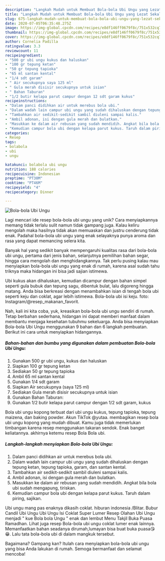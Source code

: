 ```yaml
---
description: "Langkah Mudah untuk Membuat Bola-bola Ubi Ungu yang Lezat Sekali"
title: "Langkah Mudah untuk Membuat Bola-bola Ubi Ungu yang Lezat Sekali"
slug: 675-langkah-mudah-untuk-membuat-bola-bola-ubi-ungu-yang-lezat-sekali
date: 2020-07-05T06:35:48.275Z
image: https://img-global.cpcdn.com/recipes/e8df146ff0679f8c/751x532cq70/bola-bola-ubi-ungu-foto-resep-utama.jpg
thumbnail: https://img-global.cpcdn.com/recipes/e8df146ff0679f8c/751x532cq70/bola-bola-ubi-ungu-foto-resep-utama.jpg
cover: https://img-global.cpcdn.com/recipes/e8df146ff0679f8c/751x532cq70/bola-bola-ubi-ungu-foto-resep-utama.jpg
author: Cornelia Padilla
ratingvalue: 3.3
reviewcount: 11
recipeingredient:
- "500 gr ubi ungu kukus dan haluskan"
- "100 gr tepung ketan"
- "50 gr tepung tapioka"
- "65 ml santan kental"
- "1/4 sdt garam"
- " Air secukupnya saya 125 ml"
- " Gula merah disisir secukupnya untuk isian"
- " Bahan Taburan"
- "1/2 butir kelapa parut campur dengan 12 sdt garam kukus"
recipeinstructions:
- "Dalam panci didihkan air untuk merebus bola ubi."
- "Dalam wadah lain campur ubi ungu yang sudah dihaluskan dengan tepung ketan, tepung tapioka, garam, dan santan kental."
- "Tambahkan air sedikit-sedikit sambil diuleni sampai kalis."
- "Ambil adonan, isi dengan gula merah dan bulatkan."
- "Masukkan ke dalam air rebusan yang sudah mendidih. Angkat bila bola ubi sudah mengapung, tiriskan."
- "Kemudian campur bola ubi dengan kelapa parut kukus. Taruh dalam piring, sajikan."
categories:
- Resep
tags:
- bolabola
- ubi
- ungu

katakunci: bolabola ubi ungu 
nutrition: 188 calories
recipecuisine: Indonesian
preptime: "PT30M"
cooktime: "PT46M"
recipeyield: "4"
recipecategory: Dinner

---
```



![Bola-bola Ubi Ungu](https://img-global.cpcdn.com/recipes/e8df146ff0679f8c/751x532cq70/bola-bola-ubi-ungu-foto-resep-utama.jpg)

Lagi mencari ide resep bola-bola ubi ungu yang unik? Cara menyiapkannya memang tidak terlalu sulit namun tidak gampang juga. Kalau keliru mengolah maka hasilnya tidak akan memuaskan dan justru cenderung tidak enak. Padahal bola-bola ubi ungu yang enak selayaknya punya aroma dan rasa yang dapat memancing selera kita.

Banyak hal yang sedikit banyak mempengaruhi kualitas rasa dari bola-bola ubi ungu, pertama dari jenis bahan, selanjutnya pemilihan bahan segar, hingga cara mengolah dan menghidangkannya. Tak perlu pusing kalau mau menyiapkan bola-bola ubi ungu yang enak di rumah, karena asal sudah tahu triknya maka hidangan ini bisa jadi sajian istimewa.

Ubi kukus akan dihaluskan, kemudian dicampur dengan bahan simpel seperti gula bubuk dan tepung sagu, dibentuk bulat, lalu digoreng hingga matang. Anda bisa berkreasi dengan menambahkan isian di tengah bola ubi seperti keju dan coklat, agar lebih istimewa. Bola-bola ubi isi keju. foto: Instagram/@resep_makanan_favorit.


Nah, kali ini kita coba, yuk, kreasikan bola-bola ubi ungu sendiri di rumah. Tetap berbahan sederhana, hidangan ini dapat memberi manfaat dalam membantu menjaga kesehatan tubuhmu sekeluarga. Anda bisa menyiapkan Bola-bola Ubi Ungu menggunakan 9 bahan dan 6 langkah pembuatan. Berikut ini cara untuk menyiapkan hidangannya.

<!--inarticleads1-->

##### Bahan-bahan dan bumbu yang digunakan dalam pembuatan Bola-bola Ubi Ungu:

1. Gunakan 500 gr ubi ungu, kukus dan haluskan
1. Siapkan 100 gr tepung ketan
1. Sediakan 50 gr tepung tapioka
1. Ambil 65 ml santan kental
1. Gunakan 1/4 sdt garam
1. Siapkan  Air secukupnya (saya 125 ml)
1. Sediakan  Gula merah disisir secukupnya untuk isian
1. Gunakan  Bahan Taburan:
1. Gunakan 1/2 butir kelapa parut campur dengan 1/2 sdt garam, kukus


Bola ubi ungu kopong terbuat dari ubi ungu kukus, tepung tapioka, tepung maizena, dan baking powder. Akun TikTok @yutaa. membagikan resep bola ubi ungu kopong yang mudah dibuat. Kamu juga tidak memerlukan timbangan karena resep menggunakan takaran sendok. Enak banget keliatannya. akhirnya ketemu resep Bola Bola ubi. 

<!--inarticleads2-->

##### Langkah-langkah menyiapkan Bola-bola Ubi Ungu:

1. Dalam panci didihkan air untuk merebus bola ubi.
1. Dalam wadah lain campur ubi ungu yang sudah dihaluskan dengan tepung ketan, tepung tapioka, garam, dan santan kental.
1. Tambahkan air sedikit-sedikit sambil diuleni sampai kalis.
1. Ambil adonan, isi dengan gula merah dan bulatkan.
1. Masukkan ke dalam air rebusan yang sudah mendidih. Angkat bila bola ubi sudah mengapung, tiriskan.
1. Kemudian campur bola ubi dengan kelapa parut kukus. Taruh dalam piring, sajikan.


Ubi ungu mang pas enaknya dikasih coklat. hiburan indonesia /Blitar. Bubur Candil Ubi Ungu Ubi Ungu Isi Coklat Super Lumer Resep Olahan Ubi Ungu menjadi &#34; kue Bola bola Ungu &#34; enak dan lembut Menu Takjil Buka Puasa Ramadhan. Lihat juga resep Bola-bola ubi ungu coklat lumer enak lainnya. Memanfaatkan bahan seadanya dirumah,lumayan bisa buat buka puasa😘😁. Lalu tata bola-bola ubi di dalam mangkuk tersebut. 

Bagaimana? Gampang kan? Itulah cara menyiapkan bola-bola ubi ungu yang bisa Anda lakukan di rumah. Semoga bermanfaat dan selamat mencoba!
